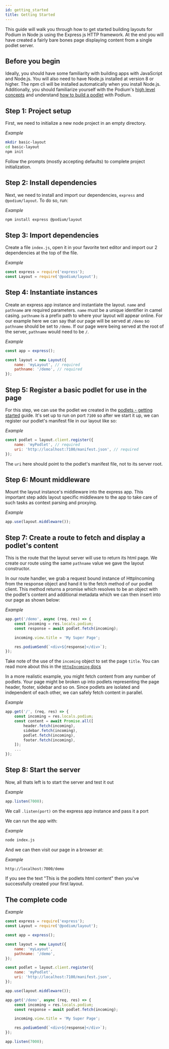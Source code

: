 ```yaml
---
id: getting_started
title: Getting Started
---
```


This guide will walk you through how to get started building layouts for Podium in Node
js using the Express js HTTP framework. At the end you will have created a fairly bare bones page displaying content from a single podlet server.

## Before you begin

Ideally, you should have some familiarity with building apps with JavaScript and
Node.js. You will also need to have Node.js installed at version 8 or higher.
The npm cli will be installed automatically when you install Node.js. Additionally, you should familiarize yourself with the Podium's [high level concepts](/docs/podium/conceptual_overview.html) and understand [how to build a podlet](/docs/podlets/getting_started.html) with Podium.

## Step 1: Project setup

First, we need to initialize a new node project in an empty directory.

_Example_

```bash
mkdir basic-layout
cd basic-layout
npm init
```

Follow the prompts (mostly accepting defaults) to complete project
initialization.

## Step 2: Install dependencies

Next, we need to install and import our dependencies, `express` and
`@podium/layout`. To do so, run:

_Example_

```bash
npm install express @podium/layout
```

## Step 3: Import dependencies

Create a file `index.js`, open it in your favorite text editor and import our 2 dependencies at the top of the file.

_Example_

```js
const express = require('express');
const Layout = require('@podium/layout');
```

## Step 4: Instantiate instances

Create an express app instance and instantiate the layout. `name` and `pathname` are required parameters. `name` must be a unique identifier in camel casing. `pathname` is a prefix path to where your layout will appear online. For our example here we can say that our page will be served at `/demo` so `pathname` should be set to `/demo`. If our page were being served at the root of the server, `pathname` would need to be `/`.

_Example_

```js
const app = express();

const layout = new Layout({
    name: 'myLayout', // required
    pathname: '/demo', // required
});
```

## Step 5: Register a basic podlet for use in the page

For this step, we can use the podlet we created in the [podlets - getting started](/docs/podlets/getting_started.html) guide. It's set up to run on port `7100` so after we start it up, we can register our podlet's manifest file in our layout like so:

_Example_

```js
const podlet = layout.client.register({
    name: 'myPodlet', // required
    uri: 'http://localhost:7100/manifest.json', // required
});
```

The `uri` here should point to the podlet's manifest file, not to its server root.

## Step 6: Mount middleware

Mount the layout instance's middleware into the express app. This important step adds layout specific middleware to the app to take care of such tasks as context parsing and proxying.

_Example_

```js
app.use(layout.middleware());
```

## Step 7: Create a route to fetch and display a podlet's content

This is the route that the layout server will use to return its html page. We create our route using the same `pathname` value we gave the layout constructor.

In our route handler, we grab a request bound instance of HttpIncoming from the response object and hand it to the fetch method of our podlet client. This method returns a promise which resolves to be an object with the podlet's content and additional metadata which we can then insert into our page as shown below:

_Example_

```js
app.get('/demo', async (req, res) => {
    const incoming = res.locals.podium;
    const response = await podlet.fetch(incoming);

    incoming.view.title = 'My Super Page';

    res.podiumSend(`<div>${response}</div>`);
});
```

Take note of the use of the `incoming` object to set the page `title`. You can read more about this in the [`HttpIncoming` docs](api/incoming.md)

In a more realistic example, you might fetch content from any number of podlets. Your page might be broken up into podlets representing the page header, footer, sidebar and so on. Since podlets are isolated and independent of each other, we can safely fetch content in parallel.

_Example_

```js
app.get('/', (req, res) => {
    const incoming = res.locals.podium;
    const content = await Promise.all([
        header.fetch(incoming),
        sidebar.fetch(incoming),
        podlet.fetch(incoming),
        footer.fetch(incoming),
    ]);
    ...
});
```

## Step 8: Start the server

Now, all thats left is to start the server and test it out

_Example_

```js
app.listen(7000);
```

We call `.listen(port)` on the express app instance and pass it a port

We can run the app with:

_Example_

```bash
node index.js
```

And we can then visit our page in a browser at:

_Example_

```bash
http://localhost:7000/demo
```

If you see the text "This is the podlets html content" then you've successfully created your first layout.

## The complete code

_Example_

```js
const express = require('express');
const Layout = require('@podium/layout');

const app = express();

const layout = new Layout({
    name: 'myLayout',
    pathname: '/demo',
});

const podlet = layout.client.register({
    name: 'myPodlet',
    uri: 'http://localhost:7100/manifest.json',
});

app.use(layout.middleware());

app.get('/demo', async (req, res) => {
    const incoming = res.locals.podium;
    const response = await podlet.fetch(incoming);

    incoming.view.title = 'My Super Page';

    res.podiumSend(`<div>${response}</div>`);
});

app.listen(7000);
```

